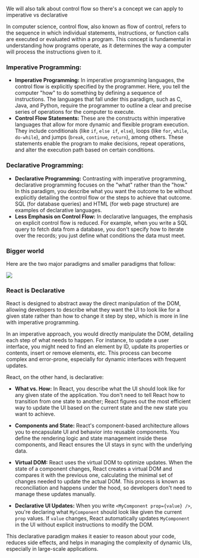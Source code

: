 
We will also talk about control flow so there's a concept we can apply to imperative vs declarative

In computer science, control flow, also known as flow of control, refers to the sequence in which individual statements, instructions, or function calls are executed or evaluated within a program. This concept is fundamental in understanding how programs operate, as it determines the way a computer will process the instructions given to it.

### Imperative Programming:

- **Imperative Programming:** In imperative programming languages, the control flow is explicitly specified by the programmer. Here, you tell the computer "how" to do something by defining a sequence of instructions. The languages that fall under this paradigm, such as C, Java, and Python, require the programmer to outline a clear and precise series of operations for the computer to execute.
- **Control Flow Statements:** These are the constructs within imperative languages that allow for more dynamic and flexible program execution. They include conditionals (like `if`, `else if`, `else`), loops (like `for`, `while`, `do-while`), and jumps (`break`, `continue`, `return`), among others. These statements enable the program to make decisions, repeat operations, and alter the execution path based on certain conditions.

### Declarative Programming:

- **Declarative Programming:** Contrasting with imperative programming, declarative programming focuses on the "what" rather than the "how." In this paradigm, you describe what you want the outcome to be without explicitly detailing the control flow or the steps to achieve that outcome. SQL (for database queries) and HTML (for web page structure) are examples of declarative languages.
- **Less Emphasis on Control Flow:** In declarative languages, the emphasis on explicit control flow is reduced. For example, when you write a SQL query to fetch data from a database, you don't specify how to iterate over the records; you just define what conditions the data must meet.

### Bigger world
Here are the two major paradigms and smaller paradigms that follow:

![](https://i.imgur.com/nXLPVTa.jpeg)

### React is Declarative

React is designed to abstract away the direct manipulation of the DOM, allowing developers to describe what they want the UI to look like for a given state rather than how to change it step by step, which is more in line with imperative programming.

In an imperative approach, you would directly manipulate the DOM, detailing each step of what needs to happen. For instance, to update a user interface, you might need to find an element by ID, update its properties or contents, insert or remove elements, etc. This process can become complex and error-prone, especially for dynamic interfaces with frequent updates.

React, on the other hand, is declarative:

- **What vs. How:** In React, you describe what the UI should look like for any given state of the application. You don't need to tell React how to transition from one state to another; React figures out the most efficient way to update the UI based on the current state and the new state you want to achieve.
    
- **Components and State:** React's component-based architecture allows you to encapsulate UI and behavior into reusable components. You define the rendering logic and state management inside these components, and React ensures the UI stays in sync with the underlying data.
    
- **Virtual DOM:** React uses the virtual DOM to optimize updates. When the state of a component changes, React creates a virtual DOM and compares it with the previous one, calculating the minimal set of changes needed to update the actual DOM. This process is known as reconciliation and happens under the hood, so developers don't need to manage these updates manually.
    
- **Declarative UI Updates:** When you write `<MyComponent prop={value} />`, you're declaring what `MyComponent` should look like given the current `prop` values. If `value` changes, React automatically updates `MyComponent` in the UI without explicit instructions to modify the DOM.
    

This declarative paradigm makes it easier to reason about your code, reduces side effects, and helps in managing the complexity of dynamic UIs, especially in large-scale applications.